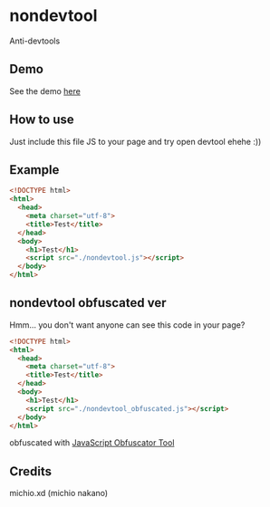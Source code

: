 # nondevtool
Anti-devtools

## Demo
See the demo <a target="_blank" href="https://nondevtool.michio.ga">here</a>
## How to use
Just include this file JS to your page and try open devtool ehehe :))

## Example
```html
<!DOCTYPE html>
<html>
  <head>
    <meta charset="utf-8">
    <title>Test</title>
  </head>
  <body>
    <h1>Test</h1>
    <script src="./nondevtool.js"></script>
  </body>
</html>
```

## nondevtool obfuscated ver
Hmm... you don't want anyone can see this code in your page?
```html
<!DOCTYPE html>
<html>
  <head>
    <meta charset="utf-8">
    <title>Test</title>
  </head>
  <body>
    <h1>Test</h1>
    <script src="./nondevtool_obfuscated.js"></script>
  </body>
</html>
```
obfuscated with <a href="https://github.com/javascript-obfuscator/javascript-obfuscator" target="_blank">JavaScript Obfuscator Tool</a>
## Credits
michio.xd (michio nakano)
